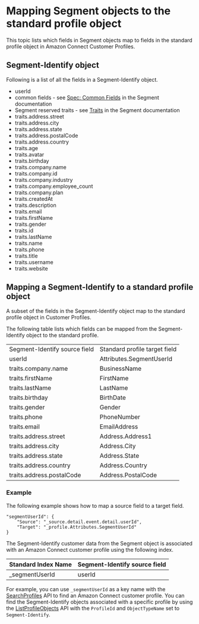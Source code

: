 # Mapping Segment objects to the standard profile object<a name="mapping-segment-objects"></a>

This topic lists which fields in Segment objects map to fields in the standard profile object in Amazon Connect Customer Profiles\.

## Segment\-Identify object<a name="segment-identify-object"></a>

Following is a list of all the fields in a Segment\-Identify object\.
+ userId
+ common fields \- see [Spec: Common Fields](https://segment.com/docs/connections/spec/common/) in the Segment documentation
+ Segment reserved traits \- see [Traits](https://segment.com/docs/connections/spec/identify/#traits) in the Segment documentation
+  traits\.address\.street 
+ traits\.address\.city
+ traits\.address\.state
+ traits\.address\.postalCode
+ traits\.address\.country
+ traits\.age
+ traits\.avatar
+ traits\.birthday
+ traits\.company\.name
+ traits\.company\.id
+ traits\.company\.industry
+ traits\.company\.employee\_count
+ traits\.company\.plan
+ traits\.createdAt
+ traits\.description
+ traits\.email
+ traits\.firstName
+ traits\.gender
+ traits\.id
+ traits\.lastName
+ traits\.name
+ traits\.phone
+ traits\.title
+ traits\.username
+ traits\.website

## Mapping a Segment\-Identify to a standard profile object<a name="mapping-segment-identify-object"></a>

A subset of the fields in the Segment\-Identify object map to the standard profile object in Customer Profiles\. 

The following table lists which fields can be mapped from the Segment\-Identify object to the standard profile\.


|  |  | 
| --- |--- |
| Segment\-Identify source field | Standard profile target field | 
| userId | Attributes\.SegmentUserId | 
| traits\.company\.name | BusinessName | 
| traits\.firstName | FirstName | 
| traits\.lastName | LastName | 
| traits\.birthday | BirthDate | 
| traits\.gender | Gender | 
| traits\.phone | PhoneNumber | 
| traits\.email | EmailAddress | 
| traits\.address\.street | Address\.Address1 | 
| traits\.address\.city | Address\.City | 
| traits\.address\.state | Address\.State | 
| traits\.address\.country | Address\.Country | 
| traits\.address\.postalCode | Address\.PostalCode | 

### Example<a name="example-mapping-segment-identify-object"></a>

The following example shows how to map a source field to a target field\.

```
"segmentUserId": {
    "Source": "_source.detail.event.detail.userId",
    "Target": "_profile.Attributes.SegmentUserId"
}
```

The Segment\-Identify customer data from the Segment object is associated with an Amazon Connect customer profile using the following index\. 


| Standard Index Name | Segment\-Identify source field | 
| --- | --- | 
|  \_segmentUserId  |  userId  | 

For example, you can use `_segmentUserId` as a key name with the [SearchProfiles](https://docs.aws.amazon.com/customerprofiles/latest/APIReference/API_SearchProfiles.html) API to find an Amazon Connect customer profile\. You can find the Segment\-Identify objects associated with a specific profile by using the [ListProfileObjects](https://docs.aws.amazon.com/customerprofiles/latest/APIReference/API_ListProfileObjects.html) API with the `ProfileId` and `ObjectTypeName` set to `Segment-Identify`\.